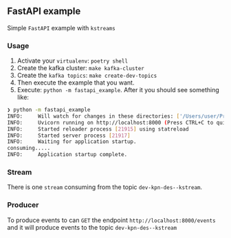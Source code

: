 ## FastAPI example

Simple `FastAPI` example with `kstreams`

### Usage

1. Activate your `virtualenv`: `poetry shell`
2. Create the kafka cluster: `make kafka-cluster`
3. Create the `kafka topics`: `make create-dev-topics`
4. Then execute the example that you want.
5. Execute: `python -m fastapi_example`. After it you should see something like:

```bash
❯ python -m fastapi_example
INFO:     Will watch for changes in these directories: ['/Users/user/Projects/kstreams/examples']
INFO:     Uvicorn running on http://localhost:8000 (Press CTRL+C to quit)
INFO:     Started reloader process [21915] using statreload
INFO:     Started server process [21917]
INFO:     Waiting for application startup.
consuming.....
INFO:     Application startup complete.
```

### Stream

There is one `stream` consuming from the topic `dev-kpn-des--kstream`.

### Producer

To produce events to can `GET` the endpoint `http://localhost:8000/events` and it will produce events to the topic `dev-kpn-des--kstream`